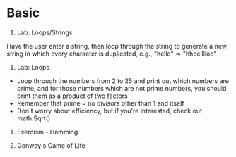 # Basic

1. Lab: Loops/Strings

Have the user enter a string, then loop through the string to generate a new string in which every character is duplicated, e.g., "hello" => "hheelllloo"

1. Lab: Loops

* Loop through the numbers from 2 to 25 and print out which numbers are prime, and for those numbers which are not prime numbers, you should print them as a product of two factors
* Remember that prime = no divisors other than 1 and itself
* Don't worry about efficiency, but if you're interested, check out math.Sqrt()

1. Exercism - Hamming

1. Conway's Game of Life
